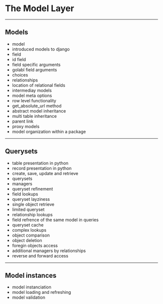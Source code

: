 <!-- bg=white fg=black -->

# The Model Layer

---

## Models

- model
- introduced models to django
- field
- id field
- field specific arguments
- golabl field arguments
- choices
- relationships
- location of relational fields
- intermediay models
- model meta options
- row level functionality
- get_absolute_url method
- abstract model inheritance
- multi table inheritance
- parent link
- proxy models
- model organization within a package

---

## Querysets

- table presentation in python
- record presentation in python
- create, save, update and retrieve
- querysets
- managers
- queryset refinement
- field lookups
- queryset layziness
- single object retrieve
- limited queryset
- relationship lookups
- field refrence of the same model in queries
- queryset cache
- complex lookups
- object comparison
- object deletion
- foregin objects access
- additional managers by relationships
- reverse and forward access

---

## Model instances

- model instanciation
- model loading and refreshing
- model validation
